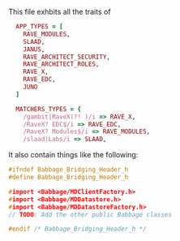 This file exhbits all the traits of

````ruby
  APP_TYPES = [
    RAVE_MODULES,
    SLAAD,
    JANUS,
    RAVE_ARCHITECT_SECURITY,
    RAVE_ARCHITECT_ROLES,
    RAVE_X,
    RAVE_EDC,
    JUNO
  ]

  MATCHERS_TYPES = {
    /gambit|RaveX(?! )/i => RAVE_X,
    /RaveX? EDC$/i => RAVE_EDC,
    /RaveX? Modules$/i => RAVE_MODULES,
    /slaad|Labs/i => SLAAD,
````
It also contain things like the following:

````c++
#ifndef Babbage_Bridging_Header_h
#define Babbage_Bridging_Header_h

#import <Babbage/MDClientFactory.h>
#import <Babbage/MDDatastore.h>
#import <Babbage/MDDatastoreFactory.h>
// TODO: Add the other public Babbage classes

#endif /* Babbage_Bridging_Header_h */
````

